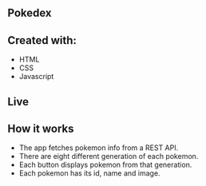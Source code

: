 ## Pokedex

## Created with:

- HTML
- CSS
- Javascript

## Live



## How it works

- The app fetches pokemon info from a REST API.
- There are eight different generation of each pokemon.
- Each button displays pokemon from that generation.
- Each pokemon has its id, name and image.


